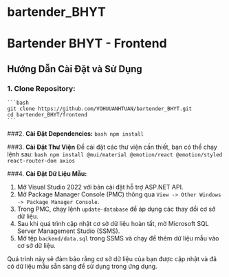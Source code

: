 # bartender_BHYT
# Bartender BHYT - Frontend

## Hướng Dẫn Cài Đặt và Sử Dụng



### 1. **Clone Repository:**
    ```bash
    git clone https://github.com/VOHUUANHTUAN/bartender_BHYT.git
    cd bartender_BHYT/frontend
    ```

###2. **Cài Đặt Dependencies:**
    ```bash
    npm install
    ```

###3. **Cài Đặt Thư Viện**
Để cài đặt các thư viện cần thiết, bạn có thể chạy lệnh sau:
    ```bash
    npm install @mui/material @emotion/react @emotion/styled react-router-dom axios
    ```


###4. **Cài Đặt Dữ Liệu Mẫu:**

1. Mở Visual Studio 2022 với bản cài đặt hỗ trợ ASP.NET API.
2. Mở Package Manager Console (PMC) thông qua `View -> Other Windows -> Package Manager Console`.
3. Trong PMC, chạy lệnh `update-database` để áp dụng các thay đổi cơ sở dữ liệu.
4. Sau khi quá trình cập nhật cơ sở dữ liệu hoàn tất, mở Microsoft SQL Server Management Studio (SSMS).
5. Mở tệp `backend/data.sql` trong SSMS và chạy để thêm dữ liệu mẫu vào cơ sở dữ liệu.

Quá trình này sẽ đảm bảo rằng cơ sở dữ liệu của bạn được cập nhật và đã có dữ liệu mẫu sẵn sàng để sử dụng trong ứng dụng.
